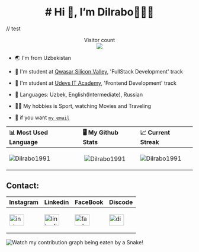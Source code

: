   
<h1 align="center"> # Hi 👋, I’m Dilrabo👩🏻‍💻 </h1>
// test
<p align="center"> 
  Visitor count<br>
  <img src="https://profile-counter.glitch.me/Dilrabo1991/count.svg" />
</p>
<!-- ![small dev](http://s3.amazonaws.com/pix.iemoji.com/images/emoji/apple/ios-12/256/woman-technologist.png) -->

- :earth_asia: I'm from Uzbekistan

- :information_desk_person: I'm student at [Qwasar Silicon Valley](https://qwasar.io/), 'FullStack Development' track
- :information_desk_person: I'm student at [Udevs IT Academy](https://udevs.io), 'Frontend Development' track 
- :jigsaw: Languages: Uzbek, English(Intermediate), Russian

- :mountain_biking_man: My hobbies is Sport, watching Movies and Traveling

- :incoming_envelope: if you want [`my email`](mailto:dilraboxujamuratova@gmail.com)

| 📊 Most Used Language | 🖥 My Github Stats | 📈 Current Streak |
| :------------------------- | :------------------------- | :------------------------- |
| <p><img align="center" src="https://github-readme-stats.vercel.app/api/top-langs?username=Dilrabo1991&theme=merko&show_icons=true" alt="Dilrabo1991" /></p> | <p>&nbsp;<img align="center" style="background-black" src="https://github-readme-stats.vercel.app/api?username=Dilrabo1991&theme=merko&show_icons=true" alt="Dilrabo1991" /></p> | <p><img align="center" src="https://github-readme-streak-stats.herokuapp.com/?user=Dilrabo1991&theme=merko&show_icons=true" alt="Dilrabo1991" /></p> |

## Contact:
| Instagram | Linkedin | FaceBook | Discode |
| :----- | :----- | :----- | :----- |
|<p><a href="https://instagram.com/dilrabo_doniyorovna" ><img align="center" src="https://raw.githubusercontent.com/rahuldkjain/github-profile-readme-generator/master/src/images/icons/Social/instagram.svg" alt="instagram" height="30" width="40" /></a></p> | <p><a href="https://www.linkedin.com/in/dilrabo-doniyorova-5796a4243" target="blank"><img align="center" src="https://raw.githubusercontent.com/rahuldkjain/github-profile-readme-generator/master/src/images/icons/Social/linked-in-alt.svg" alt="linkedin" height="30" width="40" /></a> </p> | <p><a href="#" target="blank"><img align="center" src="https://raw.githubusercontent.com/rahuldkjain/github-profile-readme-generator/master/src/images/icons/Social/facebook.svg" alt="facebook" height="30" width="40" /></a> </p> | <p><a href="https://discord.com/channels/Dilrabo#3189" target="blank"><img align="center" src="https://raw.githubusercontent.com/rahuldkjain/github-profile-readme-generator/master/src/images/icons/Social/discord.svg" alt="discord" height="30" width="40" /></a> </p>|

![Watch my contribution graph being eaten by a Snake!](https://raw.githubusercontent.com/soburjon19/soburjon19/master/snake.svg)


<!--
**Dilrabo1991/Dilrabo1991** is a ✨ _special_ ✨ repository because its `README.md` (this file) appears on your GitHub profile.

Here are some ideas to get you started:

- 🔭 I’m currently working on ...
- 🌱 I’m currently learning ...
- 👯 I’m looking to collaborate on ...
- 🤔 I’m looking for help with ...
- 💬 Ask me about ...
- 📫 How to reach me: ...
- 😄 Pronouns: ...
- ⚡ Fun fact: ...
-->
